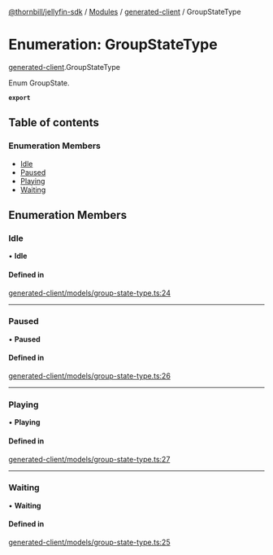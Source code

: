 [@thornbill/jellyfin-sdk](../README.md) / [Modules](../modules.md) / [generated-client](../modules/generated_client.md) / GroupStateType

# Enumeration: GroupStateType

[generated-client](../modules/generated_client.md).GroupStateType

Enum GroupState.

**`export`**

## Table of contents

### Enumeration Members

- [Idle](generated_client.GroupStateType.md#idle)
- [Paused](generated_client.GroupStateType.md#paused)
- [Playing](generated_client.GroupStateType.md#playing)
- [Waiting](generated_client.GroupStateType.md#waiting)

## Enumeration Members

### Idle

• **Idle**

#### Defined in

[generated-client/models/group-state-type.ts:24](https://github.com/jellyfin/jellyfin-sdk-typescript/blob/7402732/src/generated-client/models/group-state-type.ts#L24)

___

### Paused

• **Paused**

#### Defined in

[generated-client/models/group-state-type.ts:26](https://github.com/jellyfin/jellyfin-sdk-typescript/blob/7402732/src/generated-client/models/group-state-type.ts#L26)

___

### Playing

• **Playing**

#### Defined in

[generated-client/models/group-state-type.ts:27](https://github.com/jellyfin/jellyfin-sdk-typescript/blob/7402732/src/generated-client/models/group-state-type.ts#L27)

___

### Waiting

• **Waiting**

#### Defined in

[generated-client/models/group-state-type.ts:25](https://github.com/jellyfin/jellyfin-sdk-typescript/blob/7402732/src/generated-client/models/group-state-type.ts#L25)
